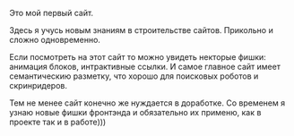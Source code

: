 Это мой первый сайт.

Здесь я учусь новым знаниям в строительстве сайтов. Прикольно и сложно одновременно.

Если посмотреть на этот сайт то можно увидеть некторые фишки: анимация блоков, интрактивные ссылки. И самое главное сайт имеет семантическию разметку, что хорошо для поисковых роботов и скринридеров.

Тем не менее сайт конечно же нуждается в доработке. Со временем я узнаю новые фишки фронтэнда и обязательно их применю, как в проекте так и в работе)))
